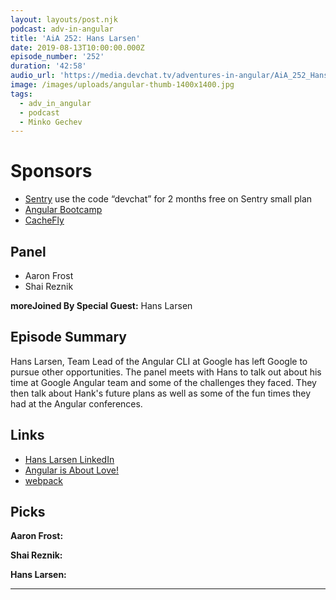 ```yaml
---
layout: layouts/post.njk
podcast: adv-in-angular
title: 'AiA 252: Hans Larsen'
date: 2019-08-13T10:00:00.000Z
episode_number: '252'
duration: '42:58'
audio_url: 'https://media.devchat.tv/adventures-in-angular/AiA_252_Hans_Larsen.mp3'
image: /images/uploads/angular-thumb-1400x1400.jpg
tags:
  - adv_in_angular
  - podcast
  - Minko Gechev
---
```

# Sponsors

* [Sentry](https://sentry.io/welcome/) use the code “devchat” for 2 months free on Sentry small plan
* [Angular Bootcamp](https://angularbootcamp.com/)
* [CacheFly](https://www.cachefly.com/)

## Panel

* Aaron Frost
* Shai Reznik

**moreJoined By Special Guest:** Hans Larsen

## Episode Summary

Hans Larsen, Team Lead of the Angular CLI at Google has left Google to pursue other opportunities. The panel meets with Hans to talk out about his time at Google Angular team and some of the challenges they faced. They then talk about Hank's future plans as well as some of the fun times they had at the Angular conferences. 

## Links

* [Hans Larsen LinkedIn](https://www.linkedin.com/in/hanslarsen/)
* [Angular is About Love!](https://www.youtube.com/watch?v=JlLgxfZNTdI)
* [webpack](https://webpack.js.org/)

## Picks

**Aaron Frost:**

**Shai Reznik:**

**Hans Larsen:**

- - -
